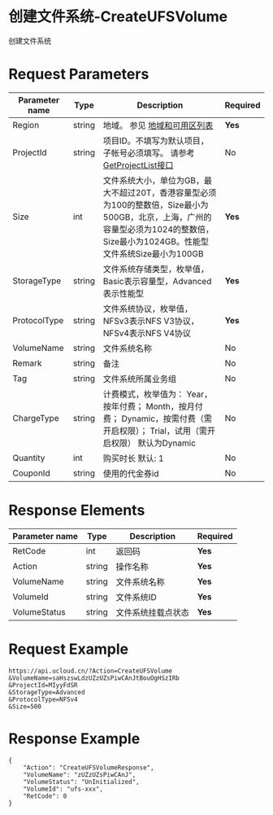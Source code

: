 # 创建文件系统-CreateUFSVolume

创建文件系统

# Request Parameters
|Parameter name|Type|Description|Required|
|---|---|---|---|
|Region|string|地域。 参见 [地域和可用区列表](../summary/regionlist.html)|**Yes**|
|ProjectId|string|项目ID。不填写为默认项目，子帐号必须填写。 请参考[GetProjectList接口](../summary/get_project_list.html)|No|
|Size|int|文件系统大小，单位为GB，最大不超过20T，香港容量型必须为100的整数倍，Size最小为500GB，北京，上海，广州的容量型必须为1024的整数倍，Size最小为1024GB。性能型文件系统Size最小为100GB|**Yes**|
|StorageType|string|文件系统存储类型，枚举值，Basic表示容量型，Advanced表示性能型|**Yes**|
|ProtocolType|string|文件系统协议，枚举值，NFSv3表示NFS V3协议，NFSv4表示NFS V4协议|**Yes**|
|VolumeName|string|文件系统名称|No|
|Remark|string|备注|No|
|Tag|string|文件系统所属业务组|No|
|ChargeType|string|计费模式，枚举值为： Year，按年付费； Month，按月付费； Dynamic，按需付费（需开启权限）； Trial，试用（需开启权限） 默认为Dynamic|No|
|Quantity|int|购买时长 默认: 1|No|
|CouponId|string|使用的代金券id|No|

# Response Elements
|Parameter name|Type|Description|Required|
|---|---|---|---|
|RetCode|int|返回码|**Yes**|
|Action|string|操作名称|**Yes**|
|VolumeName|string|文件系统名称|**Yes**|
|VolumeId|string|文件系统ID|**Yes**|
|VolumeStatus|string|文件系统挂载点状态|**Yes**|

# Request Example
```
https://api.ucloud.cn/?Action=CreateUFSVolume
&VolumeName=saHszswLdzUZzUZsPiwCAnJtBouOgHSzIRb
&ProjectId=MIyyFdSR
&StorageType=Advanced
&ProtocolType=NFSv4
&Size=500
```

# Response Example
```
{
    "Action": "CreateUFSVolumeResponse", 
    "VolumeName": "zUZzUZsPiwCAnJ", 
    "VolumeStatus": "UnInitialized", 
    "VolumeId": "ufs-xxx", 
    "RetCode": 0
}
```

